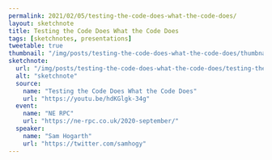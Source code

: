 ```yaml
---
permalink: 2021/02/05/testing-the-code-does-what-the-code-does/
layout: sketchnote
title: Testing the Code Does What the Code Does
tags: [sketchnotes, presentations]
tweetable: true
thumbnail: "/img/posts/testing-the-code-does-what-the-code-does/thumbnail-420x255.webp"
sketchnote:
  url: "/img/posts/testing-the-code-does-what-the-code-does/testing-the-code-does-what-the-code-does.webp"
  alt: "sketchnote"
  source:
    name: "Testing the Code Does What the Code Does"
    url: "https://youtu.be/hdKGlgk-34g"
  event:
    name: "NE RPC"
    url: "https://ne-rpc.co.uk/2020-september/"
  speaker:
    name: "Sam Hogarth"
    url: "https://twitter.com/samhogy"
---
```

